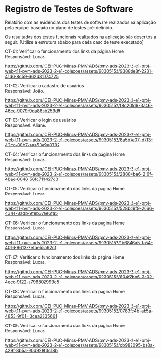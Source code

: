 # Registro de Testes de Software

Relatório com as evidências dos testes de software realizados na aplicação pela equipe, baseado no plano de testes pré-definido.

Os resultados dos testes funcionais realizados na aplicação são descritos a seguir. [Utilize a estrutura abaixo para cada caso de teste executado]

CT-01: Verificar o funcionamento dos links da página Home </br>
Responsável: Lucas.


https://github.com/ICEI-PUC-Minas-PMV-ADS/pmv-ads-2023-2-e1-proj-web-t11-pvm-ads-2023-2-e1-colecoes/assets/90305152/9388de8f-2231-41d6-8c59-662d81074725


CT-02: Verificar o cadastro de usuários </br>
Responsável: João.



https://github.com/ICEI-PUC-Minas-PMV-ADS/pmv-ads-2023-2-e1-proj-web-t11-pvm-ads-2023-2-e1-colecoes/assets/90305152/f8c20fd9-3a46-46ce-9079-9da86bb259d9



CT-03: Verificar o login de usuários </br>
Responsável: Aliane.



https://github.com/ICEI-PUC-Minas-PMV-ADS/pmv-ads-2023-2-e1-proj-web-t11-pvm-ads-2023-2-e1-colecoes/assets/90305152/8a5b7a07-d713-43cd-88b7-aaa53e9e8782



CT-04: Verificar o funcionamento dos links da página Home </br>
Responsável: Lucas.



https://github.com/ICEI-PUC-Minas-PMV-ADS/pmv-ads-2023-2-e1-proj-web-t11-pvm-ads-2023-2-e1-colecoes/assets/90305152/28884ba6-216f-4bae-8646-56fc713427c3



CT-05: Verificar o funcionamento dos links da página Home </br>
Responsável: Lucas.



https://github.com/ICEI-PUC-Minas-PMV-ADS/pmv-ads-2023-2-e1-proj-web-t11-pvm-ads-2023-2-e1-colecoes/assets/90305152/528bd9f9-2066-434e-8adb-9feb37ee6fa5



CT-06: Verificar o funcionamento dos links da página Home </br>
Responsável: Lucas.



https://github.com/ICEI-PUC-Minas-PMV-ADS/pmv-ads-2023-2-e1-proj-web-t11-pvm-ads-2023-2-e1-colecoes/assets/90305152/1b6846a5-fa54-4016-9613-2efae55a92cf



CT-07: Verificar o funcionamento dos links da página Home </br>
Responsável: Lucas.



https://github.com/ICEI-PUC-Minas-PMV-ADS/pmv-ads-2023-2-e1-proj-web-t11-pvm-ads-2023-2-e1-colecoes/assets/90305152/694f2bc6-3e02-4ecc-9f22-a796802999c5



CT-08: Verificar o funcionamento dos links da página Home </br>
Responsável: Lucas.



https://github.com/ICEI-PUC-Minas-PMV-ADS/pmv-ads-2023-2-e1-proj-web-t11-pvm-ads-2023-2-e1-colecoes/assets/90305152/0783fc4b-ab5a-4853-9f01-13cea2835661



CT-09: Verificar o funcionamento dos links da página Home </br>
Responsável: Lucas.



https://github.com/ICEI-PUC-Minas-PMV-ADS/pmv-ads-2023-2-e1-proj-web-t11-pvm-ads-2023-2-e1-colecoes/assets/90305152/cb982095-ba8a-429f-8b5a-90d928f3c18b



